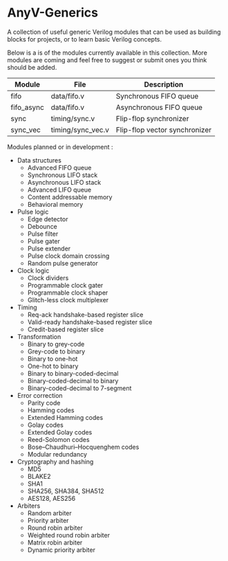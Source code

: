 # AnyV-Generics

A collection of useful generic Verilog modules that can be used as building blocks for projects, or to learn basic Verilog concepts.

Below is a is of the modules currently available in this collection. More modules are coming and feel free to suggest or submit ones you think should be added.

| Module     | File              | Description                   |
| ---------- | ----------------- | ----------------------------- |
| fifo       | data/fifo.v       | Synchronous FIFO queue        |
| fifo_async | data/fifo.v       | Asynchronous FIFO queue       |
| sync       | timing/sync.v     | Flip-flop synchronizer        |
| sync_vec   | timing/sync_vec.v | Flip-flop vector synchronizer |

Modules planned or in development :

- Data structures
  - Advanced FIFO queue
  - Synchronous LIFO stack
  - Asynchronous LIFO stack
  - Advanced LIFO queue
  - Content addressable memory
  - Behavioral memory
- Pulse logic
  - Edge detector
  - Debounce
  - Pulse filter
  - Pulse gater
  - Pulse extender
  - Pulse clock domain crossing
  - Random pulse generator
- Clock logic
  - Clock dividers
  - Programmable clock gater
  - Programmable clock shaper
  - Glitch-less clock multiplexer
- Timing
  - Req-ack handshake-based register slice
  - Valid-ready handshake-based register slice
  - Credit-based register slice
- Transformation
  - Binary to grey-code
  - Grey-code to binary
  - Binary to one-hot
  - One-hot to binary
  - Binary to binary-coded-decimal
  - Binary-coded-decimal to binary
  - Binary-coded-decimal to 7-segment
- Error correction
  - Parity code
  - Hamming codes
  - Extended Hamming codes
  - Golay codes
  - Extended Golay codes
  - Reed-Solomon codes
  - Bose–Chaudhuri–Hocquenghem codes
  - Modular redundancy
- Cryptography and hashing
  - MD5
  - BLAKE2
  - SHA1
  - SHA256, SHA384, SHA512
  - AES128, AES256
- Arbiters
  - Random arbiter
  - Priority arbiter
  - Round robin arbiter
  - Weighted round robin arbiter
  - Matrix robin arbiter
  - Dynamic priority arbiter
